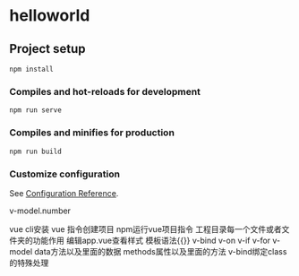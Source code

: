 # helloworld

## Project setup
```
npm install
```

### Compiles and hot-reloads for development
```
npm run serve
```

### Compiles and minifies for production
```
npm run build
```

### Customize configuration
See [Configuration Reference](https://cli.vuejs.org/config/).

v-model.number

vue cli安装
vue 指令创建项目
npm运行vue项目指令
工程目录每一个文件或者文件夹的功能作用
编辑app.vue查看样式
模板语法{{}}
v-bind
v-on
v-if
v-for
v-model
data方法以及里面的数据
methods属性以及里面的方法
v-bind绑定class的特殊处理
